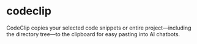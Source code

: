 # codeclip
CodeClip copies your selected code snippets or entire project—including the directory tree—to the clipboard for easy pasting into AI chatbots.
